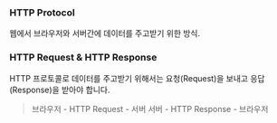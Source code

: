 ### HTTP Protocol

웹에서 브라우저와 서버간에 데이터를 주고받기 위한 방식.

### HTTP Request & HTTP Response
HTTP 프로토콜로 데이터를 주고받기 위해서는 요청(Request)을 보내고 응답(Response)을 받아야 합니다.

>브라우저 - HTTP Request - 서버
서버 - HTTP Response - 브라우저

